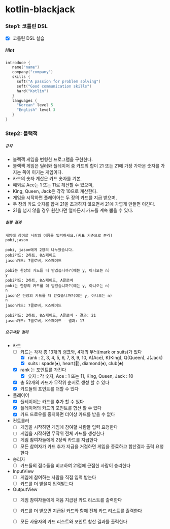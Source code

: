 # kotlin-blackjack

### Step1: 코틀린 DSL
- [x] 코틀린 DSL 실습

##### Hint
```kotlin
introduce {
   name("name")
   company("company")
   skills {
     soft("A passion for problem solving")
     soft("Good communication skills")
     hard("Kotlin")
   }
   languages {
     "Korean" level 5
     "English" level 3
   }
}
```

### Step2: 블랙잭

##### `규칙`
- 블랙잭 게임을 변형한 프로그램을 구현한다. 
- 블랙잭 게임은 딜러와 플레이어 중 카드의 합이 21 또는 21에 가장 가까운 숫자를 가지는 쪽이 이기는 게임이다.
- 카드의 숫자 계산은 카드 숫자를 기본, 
- 예외로 Ace는 1 또는 11로 계산할 수 있으며, 
- King, Queen, Jack은 각각 10으로 계산한다.
- 게임을 시작하면 플레이어는 두 장의 카드를 지급 받으며, 
- 두 장의 카드 숫자를 합쳐 21을 초과하지 않으면서 21에 가깝게 만들면 이긴다. 
- 21을 넘지 않을 경우 원한다면 얼마든지 카드를 계속 뽑을 수 있다.

##### `실행 결과`
```text
게임에 참여할 사람의 이름을 입력하세요.(쉼표 기준으로 분리)
pobi,jason

pobi, jason에게 2장의 나누었습니다.
pobi카드: 2하트, 8스페이드
jason카드: 7클로버, K스페이드

pobi는 한장의 카드를 더 받겠습니까?(예는 y, 아니오는 n)
y
pobi카드: 2하트, 8스페이드, A클로버
pobi는 한장의 카드를 더 받겠습니까?(예는 y, 아니오는 n)
n
jason은 한장의 카드를 더 받겠습니까?(예는 y, 아니오는 n)
n
jason카드: 7클로버, K스페이드

pobi카드: 2하트, 8스페이드, A클로버 - 결과: 21
jason카드: 7클로버, K스페이드 - 결과: 17
```

##### `요구사항 정리`
- 카드
  - [ ] 카드는 각각 총 13개의 랭크와, 4개의 무늬(mark or suits)가 있다
    - [x] rank : 2, 3, 4, 5, 6, 7, 8, 9, 10, A(Ace), K(King), Q(Queen), J(Jack)
    - [x] suits : spade(♠️), heart(🖤), diamond(♦️), club(♣️)
  - [x] rank 는 포인트를 가진다 
    - [x] 숫자 : 각 숫자, Ace : 1 또는 11, King, Queen, Jack : 10
  - [x] 총 52개의 카드가 무작위 순서로 생성 할 수 있다
  - [x] 카드들의 포인트를 더할 수 있다
- 플레이어
  - [x] 플레이어는 카드를 추가 할 수 있다
  - [x] 플레이어의 카드의 포인트를 합산 할 수 있다
  - [x] 카드 드로우를 중지하면 더이상 카드를 받을 수 없다
- 컨트롤러
  - [ ] 게임을 시작하면 게임에 참여할 사람들 입력 요청한다 
  - [ ] 게임을 시작하면 무작위 전체 카드를 생성한다
  - [ ] 게임 참여자들에게 2장씩 카드를 지급한다
  - [ ] 모든 참여자가 카드 추가 지급을 거절하면 게임을 종료하고 합산결과 출력 요청한다
- 승리자
  - [ ] 카드들의 점수들을 비교하여 21점에 근접한 사람이 승리한다
- InputView 
  - [ ] 게임에 참여하는 사람을 직접 입력 받는다
  - [ ] 카드를 더 받을지 입력받는다
- OutputView
  - [ ] 게임 참여자들에게 처음 지급된 카드 리스트를 출력한다
  - [ ] 카드를 더 받으면 지급된 카드와 함께 전체 카드 리스트를 출력한다
  - [ ] 모든 사용자의 카드 리스트와 포인트 합산 결과를 출력한다
     